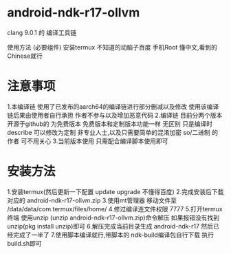 # android-ndk-r17-ollvm
clang 9.0.1 的 编译工具链

使用方法 (必要组件)
  安装termux 不知道的动脑子百度
  手机Root 
  懂中文,看到的Chinese就行
 # 注意事项 
 1.本编译链 使用了已发布的aarch64的编译链进行部分删减以及修改 使用该编译链后果由使用者自行承担 作者不参与以及增加恶意代码 
 2.编译链 目前分两个版本 开源于github的 为免费版本 免费版本和定制版本功能一样 无区别 只是编译时 describe 可以修改为定制 非专业人士,以及只需要简单的混淆加密 so/二进制 的作者 可不用关心
 3.当前版本使用 只需配合编译脚本使用即可


# 安装方法
1.安装termux(然后更新一下配置 update upgrade 不懂得百度)
2.完成安装后下载对应的 android-ndk-r17-ollvm.zip 
3.使用mt管理器 移动文件至 /data/data/com.termux/files/home/
4.修过编译连文件权限 7777 
5.打开termux终端 使用unzip (unzip android-ndk-r17-ollvm.zip)命令解压 如果报错没有找到unzip(pkg install unzip)即可
6.解压完成当前目录生成 android-ndk-r17 然后已经完成了一半了
7.使用脚本编译就行,带脚本的 ndk-build编译包自行下载  执行build.sh即可
